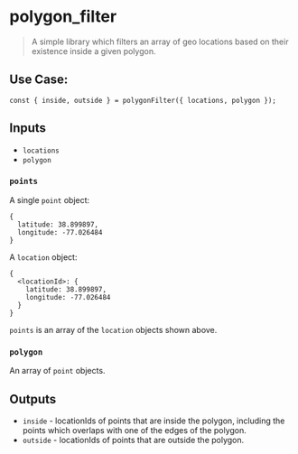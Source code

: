 # polygon_filter

> A simple library which filters an array of geo locations based on their existence inside a given polygon.

## Use Case:

```
const { inside, outside } = polygonFilter({ locations, polygon });
```

## Inputs

- `locations`
- `polygon`


### `points`

A single `point` object:

```
{
  latitude: 38.899897,
  longitude: -77.026484
}
```

A `location` object:

```
{
  <locationId>: {
    latitude: 38.899897,
    longitude: -77.026484
  }
}
```

`points` is an array of the `location` objects shown above.


### `polygon`

An array of `point` objects.


## Outputs

- `inside` - locationIds of points that are inside the polygon, including the points which overlaps with one of the edges of the polygon.
- `outside` - locationIds of points that are outside the polygon.
